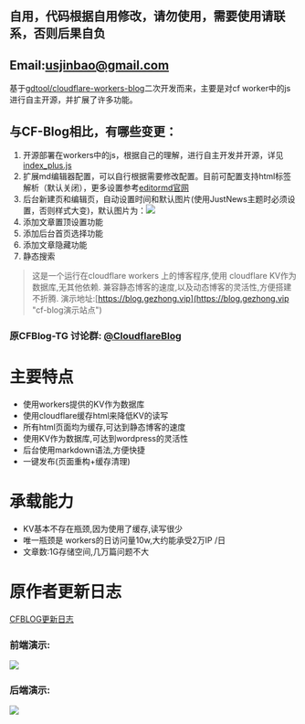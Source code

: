 ## 自用，代码根据自用修改，请勿使用，需要使用请联系，否则后果自负
## Email:usjinbao@gmail.com

基于[gdtool/cloudflare-workers-blog](https://github.com/gdtool/cloudflare-workers-blog)二次开发而来，主要是对cf worker中的js进行自主开源，并扩展了许多功能。

## 与CF-Blog相比，有哪些变更：

1. 开源部署在workers中的js，根据自己的理解，进行自主开发并开源，详见[index_plus.js](https://github.com/Arronlong/cfblog-plus/blob/master/index_plus.js)
2. 扩展md编辑器配置，可以自行根据需要修改配置。目前可配置支持html标签解析（默认关闭），更多设置参考[editormd官网](https://pandao.github.io/editor.md/)
3. 后台新建页和编辑页，自动设置时间和默认图片(使用JustNews主题时必须设置，否则样式大变)，默认图片为：![](https://cdn.jsdelivr.net/gh/Arronlong/cdn@master/cfblog/cfblog-plus.png)
4. 添加文章置顶设置功能
5. 添加后台首页选择功能
6. 添加文章隐藏功能
7. 静态搜索


> 这是一个运行在cloudflare workers 上的博客程序,使用 cloudflare KV作为数据库,无其他依赖.
兼容静态博客的速度,以及动态博客的灵活性,方便搭建不折腾.
演示地址:[https://blog.gezhong.vip](https://blog.gezhong.vip "cf-blog演示站点")

### 原CFBlog-TG 讨论群: [@CloudflareBlog](https://t.me/cloudflareblog )
# 主要特点
* 使用workers提供的KV作为数据库
* 使用cloudflare缓存html来降低KV的读写
* 所有html页面均为缓存,可达到静态博客的速度
* 使用KV作为数据库,可达到wordpress的灵活性
* 后台使用markdown语法,方便快捷
* 一键发布(页面重构+缓存清理)

# 承载能力

 * KV基本不存在瓶颈,因为使用了缓存,读写很少
 * 唯一瓶颈是 workers的日访问量10w,大约能承受2万IP /日
 * 文章数:1G存储空间,几万篇问题不大


# 原作者更新日志

[CFBLOG更新日志](https://blog.gezhong.vip/article/009000/update-log.html)


### 前端演示:
![](https://s3.ax1x.com/2020/12/22/rrP81S.png)

### 后端演示:
![](https://s3.ax1x.com/2020/12/22/rrAWrD.png)
